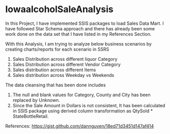 # IowaalcoholSaleAnalysis
In this Project, I have implemented SSIS packages to load Sales Data Mart. I have followed Star Schema approach and there has already been some work done on the data set that I have listed in my References Section.

With this Analysis, I am trying to analyze below business scenarios by creating charts/reports for each scenario in SSRS

1. Sales Distribution across different liquor Category
2. Sales Distribution across different Vendor Category
3. Sales distribution across different Items
4. Sales distribution across Weekday vs Weekends

The data cleansing that has been done includes
1. The null and blank values for Category, County and City has been replaced by Unknown.
2. Since the Sale Amount in Dollars is not consistent, It has been calculated in SSIS package using derived column transformation as QtySold * StateBottleRetail.

References:
https://gist.github.com/dannguyen/18ed71d3451d147af414
